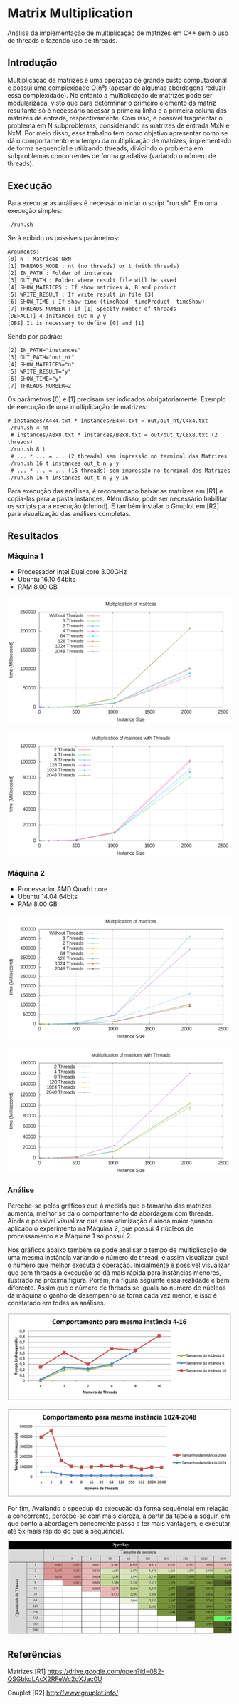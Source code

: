 # Matrix Multiplication
Análise da implementação de multiplicação de matrizes em C++ sem o uso de threads e fazendo uso de threads.

## Introdução
Multiplicação de matrizes é uma operação de grande custo computacional e possui uma complexidade O(n³) (apesar de algumas abordagens reduzir essa complexidade). No entanto a multiplicação de matrizes pode ser modularizada, visto que para determinar o primeiro elemento da matriz resultante só é necessário acessar a primeira linha e a primeira coluna das matrizes de entrada, respectivamente. Com isso, é possível fragmentar o problema em N subproblemas, considerando as matrizes de entrada MxN e NxM. Por meio disso, esse trabalho tem como objetivo apresentar como se dá o comportamento em tempo da multiplicação de matrizes, implementado de forma sequencial e utilizando threads, dividindo o problema em subproblemas concorrentes de forma gradativa (variando o número de threads).

## Execução
Para executar as análises é necessário iniciar o script "run.sh". Em uma execução simples:

    ./run.sh
Será exibido os possíveis parâmetros:

    Arguments:
    [0] N : Matrices NxN
    [1] THREADS_MODE : nt (no threads) or t (with threads)
    [2] IN_PATH : Folder of instances
    [3] OUT_PATH : Folder where result file will be saved
    [4] SHOW_MATRICES : If show matrices A, B and product
    [5] WRITE_RESULT : If write result in file [3]
    [6] SHOW_TIME : If show time (timeRead  timeProduct  timeShow)
    [7] THREADS_NUMBER : if [1] Specify number of threads
    [DEFAULT] 4 instances out n y y
    [OBS] It is necessary to define [0] and [1]

Sendo por padrão:

    [2] IN_PATH="instances"
    [3] OUT_PATH="out_nt"
    [4] SHOW_MATRICES="n"
    [5] WRITE_RESULT="y"
    [6] SHOW_TIME="y"
    [7] THREADS_NUMBER=2

Os parâmetros [0] e [1] precisam ser indicados obrigatoriamente. Exemplo de execução de uma multiplicação de matrizes:

    # instances/A4x4.txt * instances/B4x4.txt = out/out_nt/C4x4.txt
    ./run.sh 4 nt 
     # instances/A8x8.txt * instances/B8x8.txt = out/out_t/C8x8.txt (2 threads)
    ./run.sh 8 t 
     # ... * ... = ... (2 threads) sem impressão no terminal das Matrizes
    ./run.sh 16 t instances out_t n y y 
     # ... * ... = ... (16 threads) sem impressão no terminal das Matrizes
    ./run.sh 16 t instances out_t n y y 16

Para execução das análises, é recomendado baixar as matrizes em [R1] e copia-las para a pasta instances. Além disso, pode ser necessário habilitar os scripts para execução (chmod). E também instalar o Gnuplot em [R2] para visualização das análises completas.
    
## Resultados

### Máquina 1
* Processador Intel Dual core 3.00GHz
* Ubuntu 16.10 64bits
* RAM 8.00 GB 

![f1](analyser/resultado_2core.png?raw=true "Análise 1")

![f1](analyser/resultado_t_2core.png?raw=true "Análise 2")

### Máquina 2
* Processador AMD Quadri core 
* Ubuntu 14.04 64bits
* RAM 8.00 GB 

![f1](analyser/resultado_4core.png?raw=true "Análise 3")

![f1](analyser/resultado_t_4core.png?raw=true "Análise 4")

### Análise

Percebe-se pelos gráficos que à medida que o tamanho das matrizes aumenta, melhor se dá o comportamento da abordagem com threads. Ainda é possível visualizar que essa otimização é ainda maior quando aplicado o experimento na Máquina 2, que possui 4 núcleos de processamento e a Máquina 1 só possui 2.

Nos gráficos abaixo também se pode analisar o tempo de multiplicação de uma mesma instância variando o número de thread, e assim visualizar qual o número que melhor executa a operação. Inicialmente é possível visualizar que sem threads a execução se dá mais rápida para instâncias menores, ilustrado na próxima figura. Porém, na figura seguinte essa realidade é bem diferente. Assim que o número de threads se iguala ao numero de núcleos da máquina o ganho de desempenho se torna cada vez menor, e isso é constatado em todas as análises.

![f1](analyser/comportamento_4-16.png?raw=true "Análise 5")

![f1](analyser/comportamento_1024-2048.png?raw=true "Análise 6")

Por fim, Avaliando o speedup da execução da forma sequêncial em relação a concorrente, percebe-se com mais clareza, a partir da tabela a seguir, em que ponto a abordagem concorrente passa a ter mais vantagem, e executar até 5x mais rápido do que a sequêncial. 

![f1](analyser/speedup.png?raw=true "Análise 7")

## Referências

Matrizes
[R1] https://drive.google.com/open?id=0B2-QSGbkdLAcX2RFeWc2dXJac0U

Gnuplot
[R2] http://www.gnuplot.info/

